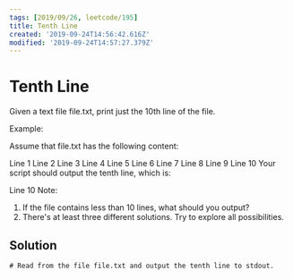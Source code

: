 ```yaml
---
tags: [2019/09/26, leetcode/195]
title: Tenth Line
created: '2019-09-24T14:56:42.616Z'
modified: '2019-09-24T14:57:27.379Z'
---
```


# Tenth Line

Given a text file file.txt, print just the 10th line of the file.

Example:

Assume that file.txt has the following content:

Line 1
Line 2
Line 3
Line 4
Line 5
Line 6
Line 7
Line 8
Line 9
Line 10
Your script should output the tenth line, which is:

Line 10
Note:
1. If the file contains less than 10 lines, what should you output?
2. There's at least three different solutions. Try to explore all possibilities.

## Solution

```
# Read from the file file.txt and output the tenth line to stdout.

```
